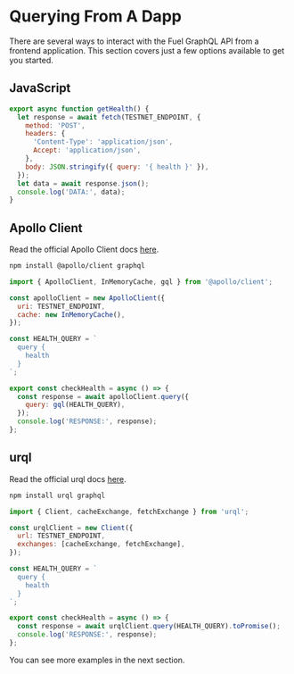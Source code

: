 
# Querying From A Dapp

There are several ways to interact with the Fuel GraphQL API from a frontend application.
This section covers just a few options available to get you started.

## JavaScript

```javascript
export async function getHealth() {
  let response = await fetch(TESTNET_ENDPOINT, {
    method: 'POST',
    headers: {
      'Content-Type': 'application/json',
      Accept: 'application/json',
    },
    body: JSON.stringify({ query: '{ health }' }),
  });
  let data = await response.json();
  console.log('DATA:', data);
}
```

## Apollo Client

Read the official Apollo Client docs [here](https://www.apollographql.com/apollo-client/).

```bash
npm install @apollo/client graphql
```

```javascript
import { ApolloClient, InMemoryCache, gql } from '@apollo/client';

const apolloClient = new ApolloClient({
  uri: TESTNET_ENDPOINT,
  cache: new InMemoryCache(),
});

const HEALTH_QUERY = `
  query {
    health
  }
`;

export const checkHealth = async () => {
  const response = await apolloClient.query({
    query: gql(HEALTH_QUERY),
  });
  console.log('RESPONSE:', response);
};
```

## urql

Read the official urql docs [here](https://formidable.com/open-source/urql/).

```bash
npm install urql graphql
```

```javascript
import { Client, cacheExchange, fetchExchange } from 'urql';

const urqlClient = new Client({
  url: TESTNET_ENDPOINT,
  exchanges: [cacheExchange, fetchExchange],
});

const HEALTH_QUERY = `
  query {
    health
  }
`;

export const checkHealth = async () => {
  const response = await urqlClient.query(HEALTH_QUERY).toPromise();
  console.log('RESPONSE:', response);
};
```

You can see more examples in the next section.
